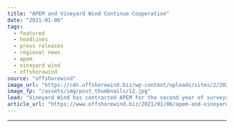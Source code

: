 ```yaml
---
title: "APEM and Vineyard Wind Continue Cooperation"
date: "2021-01-06"
tags: 
  - featured
  - headlines
  - press releases
  - regional news
  - apem
  - vineyard wind
  - offshorewind
source: "offshorewind"
image_url: "https://cdn.offshorewind.biz/wp-content/uploads/sites/2/2021/01/06110003/APEM-and-Vineyard-Wind-Continue-Cooperation.jpg"
image_fp: "/assets/img/post_thumbnails/12.jpg"
lead: "Vineyard Wind has contracted APEM for the second year of surveys at its 800"
article_url: "https://www.offshorewind.biz/2021/01/06/apem-and-vineyard-wind-continue-cooperation/"
---
```


---
